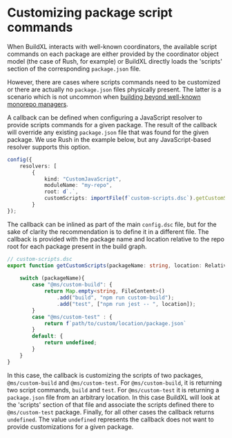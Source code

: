 # Customizing package script commands
When BuildXL interacts with well-known coordinators, the available script commands on each package are either provided by the coordinator object model (the case of Rush, for example) or BuildXL directly loads the 'scripts' section of the corresponding `package.json` file.

However, there are cases where scripts commands need to be customized or there are actually no `package.json` files physically present. The latter is a scenario which is not uncommon when [building beyond well-known monorepo managers](js-custom-graph.md).

A callback can be defined when configuring a JavaScript resolver to provide scripts commands for a given package. The result of the callback will override any existing `package.json` file that was found for the given package. We use Rush in the example below, but any JavaScript-based resolver supports this option.

```typescript
config({
    resolvers: [
        {
            kind: "CustomJavaScript",
            moduleName: "my-repo",
            root: d`.`,
            customScripts: importFile(f`custom-scripts.dsc`).getCustomScripts
        }
});
```
The callback can be inlined as part of the main `config.dsc` file, but for the sake of clarity the recommendation is to define it in a different file. The callback is provided with the package name and location relative to the repo root for each package present in the build graph. 

```typescript
// custom-scripts.dsc
export function getCustomScripts(packageName: string, location: RelativePath): File | Map<string, FileContent> {
    
    switch (packageName){
        case "@ms/custom-build": {
            return Map.empty<string, FileContent>()
                .add("build", "npm run custom-build");
                .add("test", ["npm run jest -- ", location]);
        }
        case "@ms/custom-test" : {
            return f`path/to/custom/location/package.json`
        }
        default: {
            return undefined;
        }
    }
}
```

In this case, the callback is customizing the scripts of two packages, `@ms/custom-build` and `@ms/custom-test`. For `@ms/custom-build`, it is returning two script commands, `build` and `test`. For `@ms/custom-test` it is returning a `package.json` file from an arbitrary location. In this case BuildXL will look at the 'scripts' section of that file and associate the scripts defined there to `@ms/custom-test` package. Finally, for all other cases the callback returns `undefined`. The value `undefined` represents the callback does not want to provide customizations for a given package.